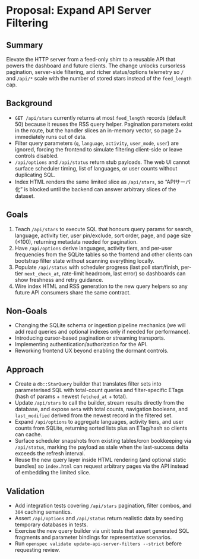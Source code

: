 # Proposal: Expand API Server Filtering

## Summary
Elevate the HTTP server from a feed-only shim to a reusable API that powers the dashboard and future clients. The change unlocks cursorless pagination, server-side filtering, and richer status/options telemetry so `/` and `/api/*` scale with the number of stored stars instead of the `feed_length` cap.

## Background
- `GET /api/stars` currently returns at most `feed_length` records (default 50) because it reuses the RSS query helper. Pagination parameters exist in the route, but the handler slices an in-memory vector, so page 2+ immediately runs out of data.
- Filter query parameters (`q`, `language`, `activity`, `user_mode`, `user`) are ignored, forcing the frontend to simulate filtering client-side or leave controls disabled.
- `/api/options` and `/api/status` return stub payloads. The web UI cannot surface scheduler timing, list of languages, or user counts without duplicating SQL.
- Index HTML renders the same limited slice as `/api/stars`, so “APIサーバ化” is blocked until the backend can answer arbitrary slices of the dataset.

## Goals
1. Teach `/api/stars` to execute SQL that honours query params for search, language, activity tier, user pin/exclude, sort order, page, and page size (≤100), returning metadata needed for pagination.
2. Have `/api/options` derive languages, activity tiers, and per-user frequencies from the SQLite tables so the frontend and other clients can bootstrap filter state without scanning everything locally.
3. Populate `/api/status` with scheduler progress (last poll start/finish, per-tier `next_check_at`, rate-limit headroom, last error) so dashboards can show freshness and retry guidance.
4. Wire index HTML and RSS generation to the new query helpers so any future API consumers share the same contract.

## Non-Goals
- Changing the SQLite schema or ingestion pipeline mechanics (we will add read queries and optional indexes only if needed for performance).
- Introducing cursor-based pagination or streaming transports.
- Implementing authentication/authorization for the API.
- Reworking frontend UX beyond enabling the dormant controls.

## Approach
- Create a `db::StarQuery` builder that translates filter sets into parameterised SQL with total-count queries and filter-specific ETags (hash of params + newest `fetched_at` + total).
- Update `/api/stars` to call the builder, stream results directly from the database, and expose `meta` with total counts, navigation booleans, and `last_modified` derived from the newest record in the filtered set.
- Expand `/api/options` to aggregate languages, activity tiers, and user counts from SQLite, returning sorted lists plus an ETag/hash so clients can cache.
- Surface scheduler snapshots from existing tables/cron bookkeeping via `/api/status`, marking the payload as stale when the last-success delta exceeds the refresh interval.
- Reuse the new query layer inside HTML rendering (and optional static bundles) so `index.html` can request arbitrary pages via the API instead of embedding the limited slice.

## Validation
- Add integration tests covering `/api/stars` pagination, filter combos, and `304` caching semantics.
- Assert `/api/options` and `/api/status` return realistic data by seeding temporary databases in tests.
- Exercise the new query builder via unit tests that assert generated SQL fragments and parameter bindings for representative scenarios.
- Run `openspec validate update-api-server-filters --strict` before requesting review.

